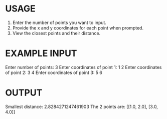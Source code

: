 # USAGE
1. Enter the number of points you want to input.
2. Provide the x and y coordinates for each point when prompted.
3. View the closest points and their distance.

# EXAMPLE INPUT
Enter number of points: 3
Enter coordinates of point 1: 
1 2
Enter coordinates of point 2: 
3 4
Enter coordinates of point 3: 
5 6

# OUTPUT
Smallest distance: 2.8284271247461903
The 2 points are: [[1.0, 2.0], [3.0, 4.0]]
